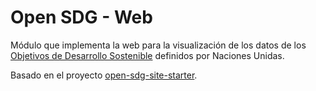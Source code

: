 # Open SDG - Web

Módulo que implementa la web para la visualización de los datos de los [Objetivos de Desarrollo Sostenible](https://www.un.org/sustainabledevelopment/sustainable-development-goals/) definidos por Naciones Unidas.

Basado en el proyecto [open-sdg-site-starter](https://github.com/open-sdg/open-sdg-site-starter).
